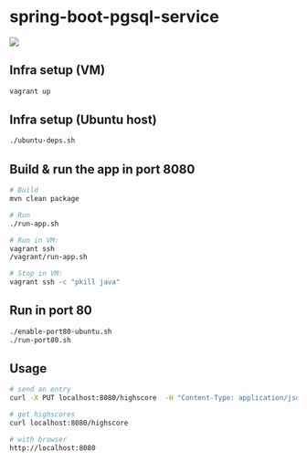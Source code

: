 spring-boot-pgsql-service
=========================

<a title="Build Status" href="https://travis-ci.org/eis/spring-boot-pgsql-service"><img src="https://api.travis-ci.org/eis/spring-boot-pgsql-service.svg?branch=master" /></a>

Infra setup (VM)
----------------

```bash
vagrant up
```

Infra setup (Ubuntu host)
-------------------------

```bash
./ubuntu-deps.sh
```

Build & run the app in port 8080
--------------------------------

```bash
# Build
mvn clean package

# Run
./run-app.sh

# Run in VM:
vagrant ssh
/vagrant/run-app.sh

# Stop in VM: 
vagrant ssh -c "pkill java"
```

Run in port 80
--------------

```bash
./enable-port80-ubuntu.sh
./run-port80.sh
```

Usage
-----
```bash
# send an entry
curl -X PUT localhost:8080/highscore  -H "Content-Type: application/json" --data "{\"author\":\"me\", \"score\":\"999\",\"date\":\"2017-11-11T13:47:29Z\"}"

# get highscores
curl localhost:8080/highscore

# with browser
http://localhost:8080
```
